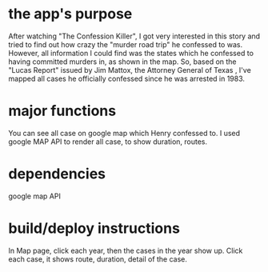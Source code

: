  # the app's purpose
 After watching "The Confession Killer", I got very interested in this story and tried to find out how crazy the "murder road trip" he confessed to was. However, all information I could find was the states which he confessed to having committed murders in, as shown in the map.
So, based on the "Lucas Report" issued by Jim Mattox, the Attorney General of Texas , I've mapped all cases he officially confessed since he was arrested in 1983. 

# major functions
You can see all case on google map  which Henry confessed to. I used google MAP API to render all case, to show duration, routes.

# dependencies
google map API

# build/deploy instructions
In Map page, click each year, then the cases in the year show up. 
Click each case, it shows route, duration, detail of the case.
